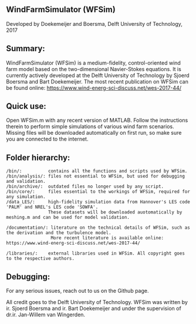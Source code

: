 
 ##   WindFarmSimulator (WFSim)
Developed by Doekemeijer and Boersma, Delft University of Technology, 2017
            


## Summary:
WindFarmSimulator (WFSim) is a medium-fidelity, control-oriented wind farm model based on the two-dimensional Navier-Stokes equations. It is currently actively developed at the Delft University of Technology by Sjoerd Boersma and Bart Doekemeijer. The most recent publication on WFSim can be found online: https://www.wind-energ-sci-discuss.net/wes-2017-44/

## Quick use:
Open WFSim.m with any recent version of MATLAB. Follow the instructions therein to perform simple simulations of various wind farm scenarios. Missing files will be downloaded automatically on first run, so make sure you are connected to the internet.
	
## Folder hierarchy:

	/bin/:          contains all the functions and scripts used by WFSim.
	/bin/analysis/: files not essential to WFSim, but used for debugging and validation.
	/bin/archive/:  outdated files no longer used by any script.
	/bin/core/:     files essential to the workings of WFSim, required for any simulation.
	/data_LES/:     high-fidelity simulation data from Hannover's LES code 'PALM' and NREL's LES code 'SOWFA'. 
                    These datasets will be downloaded auotomatically by meshing.m and can be used for model validation.

	/documentation/: literature on the technical details of WFSim, such as the derivation and the turbulence model.
		             More recent literature is available online: https://www.wind-energ-sci-discuss.net/wes-2017-44/

	/libraries/:    external libraries used in WFSim. All copyright goes to the respective authors.
	
## Debugging:
For any serious issues, reach out to us on the Github page. 

All credit goes to the Delft University of Technology. WFSim was written by ir. Sjoerd Boersma and ir. Bart Doekemeijer and under the supervision of dr.ir. Jan-Willem van Wingerden.             
